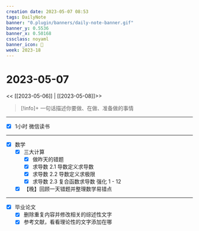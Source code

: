 ```yaml
---
creation date: 2023-05-07 08:53
tags: DailyNote
banner: "0.plugin/banners/daily-note-banner.gif"
banner_y: 0.5536
banner_x: 0.50168
cssclass: noyaml
banner_icon: 💌
week: 2023-18
---
```


# 2023-05-07

<< [[2023-05-06]] | [[2023-05-08]]>>


> [!info]+ 一句话描述你要做、在做、准备做的事情
> 

---

- [x] 1小时 微信读书

---

- [x] 数学
	- [x] 三大计算
		- [x] 做昨天的错题
		- [x] 求导数 2.1 导数定义求导数
		- [x] 求导数 2.2 导数定义求极限
		- [x] 求导数 2.3 复合函数求导数 强化 1 - 12
	- [x] 【晚】回顾一天错题并整理数学易错点

---

- [x] 毕业论文
	- [x] 删除重复内容并修改相关的综述性文字
	- [x] 参考文献，看看理论性的文字添加在哪
